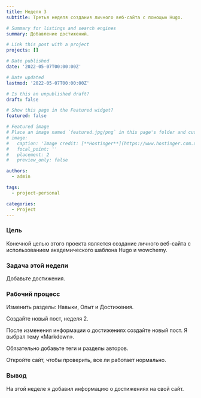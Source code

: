 ```yaml
---
title: Неделя 3
subtitle: Третья неделя создания личного веб-сайта с помощью Hugo.

# Summary for listings and search engines
summary: Добавление достижений.

# Link this post with a project
projects: []

# Date published
date: '2022-05-07T00:00:00Z'

# Date updated
lastmod: '2022-05-07T00:00:00Z'

# Is this an unpublished draft?
draft: false

# Show this page in the Featured widget?
featured: false

# Featured image
# Place an image named `featured.jpg/png` in this page's folder and customize its options here.
# image:
#   caption: 'Image credit: [**Hostinger**](https://www.hostinger.com.ua/rukovodstva/wp-content/uploads/sites/8/2017/04/osnovnye-git-komandy.png)'
#   focal_point: ''
#   placement: 2
#   preview_only: false

authors:
  - admin

tags:
  - project-personal

categories:
  - Project
---
```

### Цель

Конечной целью этого проекта является создание личного веб-сайта с использованием академического шаблона Hugo и wowchemy.

### Задача этой недели

Добавьте достижения.

### Рабочий процесс

Изменить разделы: Навыки, Опыт и Достижения.

Создайте новый пост, неделя 2.

После изменения информации о достижениях создайте новый пост. Я выбрал тему «Markdown».

Обязательно добавьте теги и разделы авторов.

Откройте сайт, чтобы проверить, все ли работает нормально.

### Вывод

На этой неделе я добавил информацию о достижениях на свой сайт.